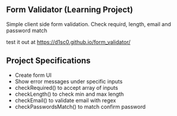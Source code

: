 ## Form Validator (Learning Project)

Simple client side form validation. Check requird, length, email and password match

test it out at https://d1sc0.github.io/form_validator/

## Project Specifications

- Create form UI
- Show error messages under specific inputs
- checkRequired() to accept array of inputs
- checkLength() to check min and max length
- checkEmail() to validate email with regex
- checkPasswordsMatch() to match confirm password
